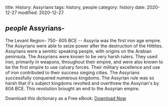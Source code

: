 title: History: Assyrians
tags: history, people
category: history
date: 2020-12-27
modified: 2020-12-27

## _people_  Assyrians-
The Levant Region-
  750-
605 BCE
 -- Assyria
was the first iron age empire.  The Assyrians were able to seize power
after the destruction of the Hittites.  Assyrians were a semitic speaking
people, with origins on the Arabian peninsula.  The Assyrians were
known to be very harsh rulers.  They used iron, primarily in weapons,
throughout their empire, and were also known to be the first empire to
use calvary forces.  Their military excellence and use of iron
contributed to their success sieging cities.  The Assyrians
successfully conquered numerous kingdoms.  The Assyrian rule was so
harsh that it's subject kingdoms revolted and overthrew the Assyrian's by
  604 BCE.  This revolution brought an end to the Assyrian empire.


Download *this* dictionary as a Free eBook: [Download Now]({static}static/CairnsHistoryDictionary.pdf)

